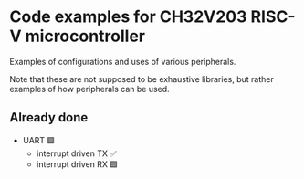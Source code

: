 # Code examples for CH32V203 RISC-V microcontroller
Examples of configurations and uses of various peripherals.  

Note that these are not supposed to be exhaustive libraries, but rather examples of how peripherals can be used.

## Already done
- UART 🟩
    - interrupt driven TX ✅
    - interrupt driven RX 🟩